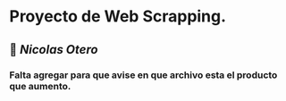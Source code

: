 # Proyecto de Web Scrapping.

## :nose: *Nicolas Otero*

### Falta agregar para que avise en que archivo esta el producto que aumento.
